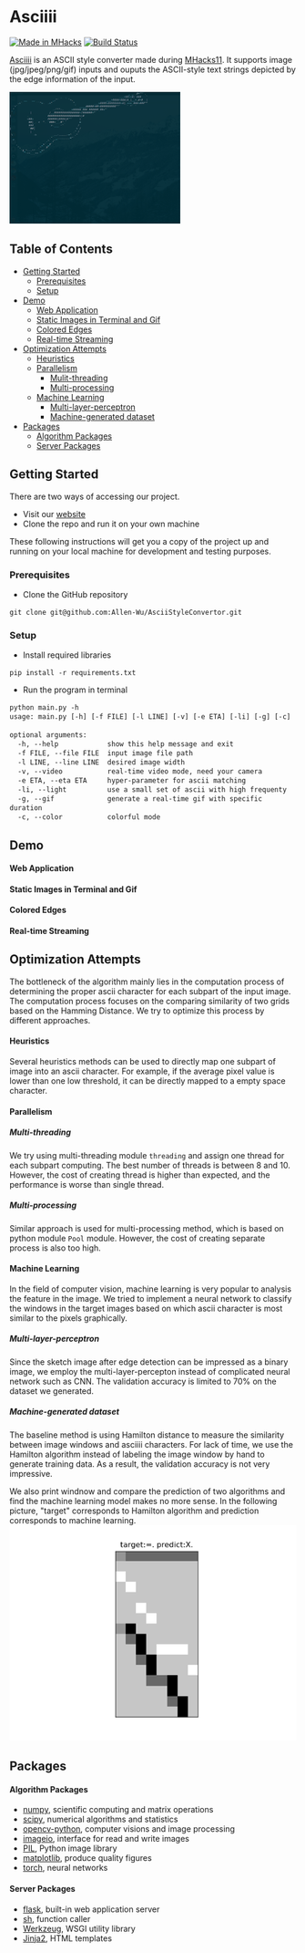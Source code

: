 # Asciiii

[![Made in MHacks](https://img.shields.io/badge/Made%20in-MHacks11-d41359.svg?style=flat)](https://mhacks.org)
[![Build Status](https://travis-ci.org/Allen-Wu/AsciiStyleConvertor.svg?branch=master)](https://travis-ci.org/Allen-Wu/AsciiStyleConvertor)

[Asciiii](https://asciiii.com) is an ASCII style converter made during [MHacks11](https://mhacks.org). It supports image (jpg/jpeg/png/gif) inputs and ouputs the ASCII-style text strings depicted by the edge information of the input. 

<img src="https://github.com/Allen-Wu/AsciiStyleConvertor/blob/master/dataset.gif" width="300">

## Table of Contents

- [Getting Started](#getting-started)
  - [Prerequisites](#prerequisites)
  - [Setup](#setup)
- [Demo](#demo) 
  - [Web Application](#web-application)
  - [Static Images in Terminal and Gif](#static-images-in-terminal-and-gif)
  - [Colored Edges](#colored-edges)
  - [Real-time Streaming](#real-time-streaming)
- [Optimization Attempts](#optimization-attempts)
  - [Heuristics](#heuristics)
  - [Parallelism](#parallelism)
    - [Mulit-threading](#multi-threading)
    - [Multi-processing](#multi-processing)
  - [Machine Learning](#machine-learning)
    - [Multi-layer-perceptron](#multi-layer-perceptron)
    - [Machine-generated dataset](#machine-generated-dataset)
- [Packages](#packages)
  - [Algorithm Packages](#algorithm-packages)
  - [Server Packages](#server-packages)
  
## Getting Started
There are two ways of accessing our project.

- Visit our [website](http://asciiii.com)
- Clone the repo and run it on your own machine

These following instructions will get you a copy of the project up and running on your local machine for development and testing purposes.

### Prerequisites

- Clone the GitHub repository

```
git clone git@github.com:Allen-Wu/AsciiStyleConvertor.git
```

### Setup

- Install required libraries

```
pip install -r requirements.txt
```

- Run the program in terminal

```
python main.py -h
usage: main.py [-h] [-f FILE] [-l LINE] [-v] [-e ETA] [-li] [-g] [-c]

optional arguments:
  -h, --help            show this help message and exit
  -f FILE, --file FILE  input image file path
  -l LINE, --line LINE  desired image width
  -v, --video           real-time video mode, need your camera
  -e ETA, --eta ETA     hyper-parameter for ascii matching
  -li, --light          use a small set of ascii with high frequenty
  -g, --gif             generate a real-time gif with specific duration
  -c, --color           colorful mode

```

## Demo

#### Web Application

#### Static Images in Terminal and Gif

#### Colored Edges

#### Real-time Streaming


## Optimization Attempts
The bottleneck of the algorithm mainly lies in the computation process of determining the proper ascii character for each subpart of the input image. The computation process focuses on the comparing similarity of two grids based on the Hamming Distance. We try to optimize this process by different approaches.


#### Heuristics
Several heuristics methods can be used to directly map one subpart of image into an ascii character. For example, if the average pixel value is lower than one low threshold, it can be directly mapped to a empty space character.

#### Parallelism

##### Multi-threading
We try using multi-threading module `threading` and assign one thread for each subpart computing. The best number of threads is between 8 and 10. However, the cost of creating thread is higher than expected, and the performance is worse than single thread.

##### Multi-processing
Similar approach is used for multi-processing method, which is based on python module `Pool` module. However, the cost of creating separate process is also too high.


#### Machine Learning
In the field of computer vision, machine learning is very popular to analysis the feature in the image. We tried to implement a neural network to classify the windows in the target images based on which ascii character is most similar to the pixels graphically. 

##### Multi-layer-perceptron
Since the sketch image after edge detection can be impressed as a binary image, we employ the multi-layer-percepton instead of complicated neural network such as CNN. The validation accuracy is limited to 70% on the dataset we generated. 

##### Machine-generated dataset
The baseline method is using Hamilton distance to measure the similarity between image windows and asciiii characters. For lack of time, we use the Hamilton algorithm instead of labeling the image window by hand to generate training data. As a result, the validation accuracy is not very impressive. 

We also print windnow and compare the prediction of two algorithms and find the machine learning model makes no more sense. 
In the following picture, "target" corresponds to Hamilton algorithm and prediction corresponds to machine learning. 
![alt text](https://github.com/Allen-Wu/AsciiStyleConvertor/blob/master/machine_learning/model_cmp/12.png)

## Packages

#### Algorithm Packages
- [numpy](http://www.numpy.org/), scientific computing and matrix operations
- [scipy](https://www.scipy.org/), numerical algorithms and statistics
- [opencv-python](https://opencv-python-tutroals.readthedocs.io/en/latest/), computer visions and image processing
- [imageio](https://imageio.github.io/), interface for read and write images
- [PIL](https://pillow.readthedocs.io/), Python image library
- [matplotlib](https://matplotlib.org/), produce quality figures
- [torch](https://pytorch.org/), neural networks

#### Server Packages
- [flask](http://flask.pocoo.org/), built-in web application server
- [sh](https://amoffat.github.io/sh/), function caller
- [Werkzeug](http://werkzeug.pocoo.org/), WSGI utility library
- [Jinja2](http://jinja.pocoo.org/docs/2.10/), HTML templates
